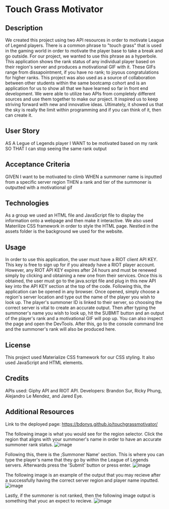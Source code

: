 # Touch Grass Motivator 

## Description
We created this project using two API resources in order to motivate League of Legend players.  There is a common phrase to "touch grass" that is used in the gaming world in order to motivate the player base to take a break and go outside.  For our project, we wanted to use this phrase as a hyperbole.  This application shows the rank status of any individual player based on their region's server and produces a motivational GIF with it.  These GIFs range from dissapointment, if you have no rank; to joyous congratulations for higher ranks.  This project was also used as a source of collaboration between other students within the same bootcamp cohort and is an application for us to show all that we have learned so far in front end development.  We were able to utilize two APIs from completely different sources and use them together to make our project.  It inspired us to keep striving forward with new and innovative ideas.  Ultimately, it showed us that the sky is really the limit within programming and if you can think of it, then can create it. 

## User Story

AS A Legue of Legends player 
I WANT to be motivated based on my rank 
SO THAT I can stop seeing the same rank output

## Acceptance Criteria

GIVEN I want to be motivated to climb 
WHEN a summoner name is inputted from a specific server region 
THEN a rank and tier of the summoner is outputted with a motivational gif

## Technologies

As a group we used an HTML file and JavaScript file to display the information onto a webpage and then make it interactive.  We also used Materilize CSS framework in order to style the HTML page.  Nestled in the assets folder is the background we used for the website.

## Usage

In order to use this application, the user must have a RIOT client API KEY.  This key is free to sign up for if you already have a RIOT player account.  However, any RIOT API KEY expires after 24 hours and must be renewed simply by clicking and obtaining a new one from their services.  Once this is obtained, the user must go to the java.script file and plug in this new API key into the API KEY section at the top of the code.  Following this, the application can be opened in any browser.  Once opened, simply choose a region's server location and type out the name of the player you wish to look up.  The player's summoner ID is linked to their server, so choosing the correct server is vital to create an accurate output.  Then after typing the summoner's name you wish to look up, hit the SUBMIT button and an output of the player's rank and a motivational GIF will pop up.  You can also inspect the page and open the DevTools.  After this, go to the console command line and the summoner's rank will also be produced here.

## License

This project used Materialize CSS framework for our CSS styling.  It also used JavaScript and HTML elements. 

## Credits 

APIs used: Giphy API and RIOT API.
Developers: Brandon Sur, Ricky Phung, Alejandro Le Mendez, and Jared Eye.

## Additional Resources

Link to the deployed page:
https://bdonys.github.io/touchgrassmotivator/

The following image is what you would see for the region selector.  Click the region that aligns with your summoner's name in order to have an accurate summoner rank status.
![image](https://github.com/bdonys/touchgrassmotivator/assets/140272444/bb3563c9-fada-43b9-b273-b200409c87cc)

Following this, there is the ;Summoner Name' section.  This is where you can type the player's name that they go by within the League of Legends servers.  Afterwards press the 'Submit' button or press enter. 
![image](https://github.com/bdonys/touchgrassmotivator/assets/140272444/3dced22a-a6ee-4a6b-8e89-335c97426681)

The following image is an example of the output that you may recieve after a successfully having the correct server region and player name inputted.  
![image](https://github.com/bdonys/touchgrassmotivator/assets/140272444/8d21cf78-07b8-4573-81f1-b2863ff9ca82)

Lastly, if the summoner is not ranked, then the following image output is something that youc an expect to recieve. 
![image](https://github.com/bdonys/touchgrassmotivator/assets/140272444/49130952-c81b-4966-8ee1-36ad85930655)


